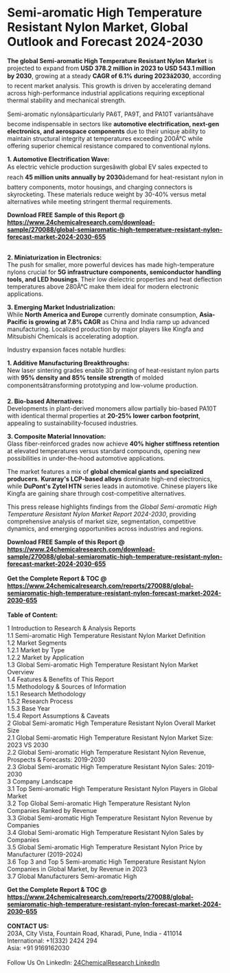 <h1>Semi-aromatic High Temperature Resistant Nylon Market, Global Outlook and Forecast 2024-2030</h1><p><strong>The global Semi-aromatic High Temperature Resistant Nylon Market</strong> is projected to expand from <strong>USD 378.2 million in 2023 to USD 543.1 million by 2030</strong>, growing at a steady <strong>CAGR of 6.1% during 2023â2030</strong>, according to recent market analysis. This growth is driven by accelerating demand across high-performance industrial applications requiring exceptional thermal stability and mechanical strength.</p><p>Semi-aromatic nylonsâparticularly PA6T, PA9T, and PA10T variantsâhave become indispensable in sectors like <strong>automotive electrification, next-gen electronics, and aerospace components</strong> due to their unique ability to maintain structural integrity at temperatures exceeding 200Â°C while offering superior chemical resistance compared to conventional nylons.</p><p><strong>1. Automotive Electrification Wave:</strong><br>
As electric vehicle production surgesâwith global EV sales expected to reach <strong>45 million units annually by 2030</strong>âdemand for heat-resistant nylon in battery components, motor housings, and charging connectors is skyrocketing. These materials reduce weight by 30-40% versus metal alternatives while meeting stringent thermal requirements.</p><div><b>Download FREE Sample of this Report @ 
            <a href="https://www.24chemicalresearch.com/download-sample/270088/global-semiaromatic-high-temperature-resistant-nylon-forecast-market-2024-2030-655">
            https://www.24chemicalresearch.com/download-sample/270088/global-semiaromatic-high-temperature-resistant-nylon-forecast-market-2024-2030-655</a></b></div><br><p><strong>2. Miniaturization in Electronics:</strong><br>
The push for smaller, more powerful devices has made high-temperature nylons crucial for <strong>5G infrastructure components, semiconductor handling tools, and LED housings</strong>. Their low dielectric properties and heat deflection temperatures above 280Â°C make them ideal for modern electronic applications.</p><p><strong>3. Emerging Market Industrialization:</strong><br>
While <strong>North America and Europe</strong> currently dominate consumption, <strong>Asia-Pacific is growing at 7.8% CAGR</strong> as China and India ramp up advanced manufacturing. Localized production by major players like Kingfa and Mitsubishi Chemicals is accelerating adoption.</p><p>Industry expansion faces notable hurdles:</p><p><strong>1. Additive Manufacturing Breakthroughs:</strong><br>
New laser sintering grades enable 3D printing of heat-resistant nylon parts with <strong>95% density and 85% tensile strength</strong> of molded componentsâtransforming prototyping and low-volume production.</p><p><strong>2. Bio-based Alternatives:</strong><br>
Developments in plant-derived monomers allow partially bio-based PA10T with identical thermal properties at <strong>20-25% lower carbon footprint</strong>, appealing to sustainability-focused industries.</p><p><strong>3. Composite Material Innovation:</strong><br>
Glass fiber-reinforced grades now achieve <strong>40% higher stiffness retention</strong> at elevated temperatures versus standard compounds, opening new possibilities in under-the-hood automotive applications.</p><p>The market features a mix of <strong>global chemical giants and specialized producers</strong>. <strong>Kuraray's LCP-based alloys</strong> dominate high-end electronics, while <strong>DuPont's Zytel HTN</strong> series leads in automotive. Chinese players like Kingfa are gaining share through cost-competitive alternatives.</p><p>This press release highlights findings from the <em>Global Semi-aromatic High Temperature Resistant Nylon Market Report 2024-2030</em>, providing comprehensive analysis of market size, segmentation, competitive dynamics, and emerging opportunities across industries and regions.</p><div><b>Download FREE Sample of this Report @ 
            <a href="https://www.24chemicalresearch.com/download-sample/270088/global-semiaromatic-high-temperature-resistant-nylon-forecast-market-2024-2030-655">
            https://www.24chemicalresearch.com/download-sample/270088/global-semiaromatic-high-temperature-resistant-nylon-forecast-market-2024-2030-655</a></b></div><br><div><b>Get the Complete Report & TOC @ 
            <a href="https://www.24chemicalresearch.com/reports/270088/global-semiaromatic-high-temperature-resistant-nylon-forecast-market-2024-2030-655">
            https://www.24chemicalresearch.com/reports/270088/global-semiaromatic-high-temperature-resistant-nylon-forecast-market-2024-2030-655</a></b></div><br>
            <b>Table of Content:</b><p>1 Introduction to Research & Analysis Reports<br />
    1.1 Semi-aromatic High Temperature Resistant Nylon Market Definition<br />
    1.2 Market Segments<br />
        1.2.1 Market by Type<br />
        1.2.2 Market by Application<br />
    1.3 Global Semi-aromatic High Temperature Resistant Nylon Market Overview<br />
    1.4 Features & Benefits of This Report<br />
    1.5 Methodology & Sources of Information<br />
        1.5.1 Research Methodology<br />
        1.5.2 Research Process<br />
        1.5.3 Base Year<br />
        1.5.4 Report Assumptions & Caveats<br />
2 Global Semi-aromatic High Temperature Resistant Nylon Overall Market Size<br />
    2.1 Global Semi-aromatic High Temperature Resistant Nylon Market Size: 2023 VS 2030<br />
    2.2 Global Semi-aromatic High Temperature Resistant Nylon Revenue, Prospects & Forecasts: 2019-2030<br />
    2.3 Global Semi-aromatic High Temperature Resistant Nylon Sales: 2019-2030<br />
3 Company Landscape<br />
    3.1 Top Semi-aromatic High Temperature Resistant Nylon Players in Global Market<br />
    3.2 Top Global Semi-aromatic High Temperature Resistant Nylon Companies Ranked by Revenue<br />
    3.3 Global Semi-aromatic High Temperature Resistant Nylon Revenue by Companies<br />
    3.4 Global Semi-aromatic High Temperature Resistant Nylon Sales by Companies<br />
    3.5 Global Semi-aromatic High Temperature Resistant Nylon Price by Manufacturer (2019-2024)<br />
    3.6 Top 3 and Top 5 Semi-aromatic High Temperature Resistant Nylon Companies in Global Market, by Revenue in 2023<br />
    3.7 Global Manufacturers Semi-aromatic High</p><div><b>Get the Complete Report & TOC @ 
            <a href="https://www.24chemicalresearch.com/reports/270088/global-semiaromatic-high-temperature-resistant-nylon-forecast-market-2024-2030-655">
            https://www.24chemicalresearch.com/reports/270088/global-semiaromatic-high-temperature-resistant-nylon-forecast-market-2024-2030-655</a></b></div><br><b>CONTACT US:</b><br>
            203A, City Vista, Fountain Road, Kharadi, Pune, India - 411014<br>
            International: +1(332) 2424 294<br>
            Asia: +91 9169162030 <br><br>
            Follow Us On LinkedIn: <a href="https://www.linkedin.com/company/24chemicalresearch/">24ChemicalResearch LinkedIn</a>